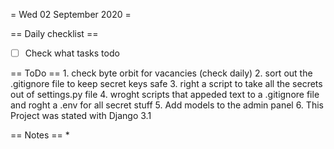 = Wed 02 September 2020 =

== Daily checklist ==

* [ ] Check what tasks todo

== ToDo ==
    1. check byte orbit for vacancies (check daily)
	2. sort out the .gitignore file to keep secret keys safe
	3. right a script to take all the secrets out of settings.py file
	4. wroght scripts that appeded text to a .gitignore file and roght a .env for all secret stuff
	5. Add models to the admin panel
	6. This Project was stated with Django 3.1

== Notes ==
    *

